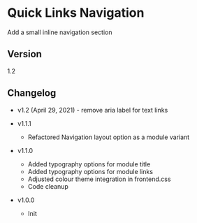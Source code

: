 # Quick Links Navigation

Add a small inline navigation section

## Version

1.2

## Changelog

- v1.2 (April 29, 2021) - remove aria label for text links

- v1.1.1
	- Refactored Navigation layout option as a module variant

- v1.1.0
	- Added typography options for module title
	- Added typography options for module links
	- Adjusted colour theme integration in frontend.css
	- Code cleanup

- v1.0.0
	- Init
